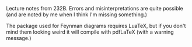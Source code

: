 Lecture notes from 232B. Errors and misinterpretations are quite possible (and are noted by me when I think I'm missing something.)

The package used for Feynman diagrams requires LuaTeX, but if you don't mind them looking weird it will compile with pdfLaTeX (with a warning message.)

